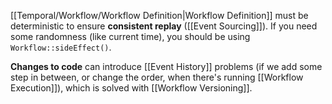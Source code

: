 [[Temporal/Workflow/Workflow Definition|Workflow Definition]]  must be deterministic to ensure **consistent replay** ([[Event Sourcing]]). If you need some randomness (like current time), you should be using `Workflow::sideEffect()`.

**Changes to code** can introduce [[Event History]] problems (if we add some step in between, or change the order, when there's running [[Workflow Execution]]), which is solved with [[Workflow Versioning]].


